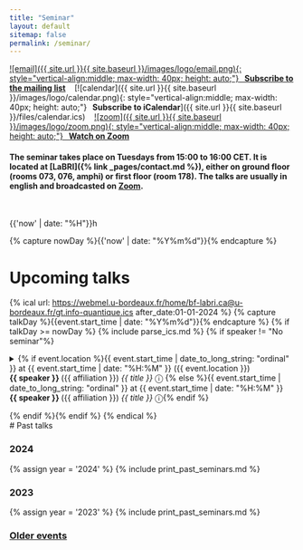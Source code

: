 ```yaml
---
title: "Seminar"
layout: default
sitemap: false
permalink: /seminar/
---
```


[![email]({{ site.url }}{{ site.baseurl }}/images/logo/email.png){: style="vertical-align:middle; max-width: 40px; height: auto;"}**&nbsp;&nbsp; Subscribe to the mailing list**](https://diff.u-bordeaux.fr/sympa/info/labri.gt-info-quantique) &nbsp;&nbsp;
[![calendar]({{ site.url }}{{ site.baseurl }}/images/logo/calendar.png){: style="vertical-align:middle; max-width: 40px; height: auto;"}**&nbsp;&nbsp; Subscribe to iCalendar**]({{ site.url }}{{ site.baseurl }}/files/calendar.ics) &nbsp;&nbsp;
[![zoom]({{ site.url }}{{ site.baseurl }}/images/logo/zoom.png){: style="vertical-align:middle; max-width: 40px; height: auto;"}**&nbsp;&nbsp; Watch on Zoom**](https://u-bordeaux-fr.zoom.us/j/89861302375?pwd=UW03M05sZzZ0cWFUT3lwNC92b1Y1Zz09)

#### The seminar takes place on Tuesdays from 15:00 to 16:00 CET. It is located at [LaBRI]({% link _pages/contact.md %}), either on ground floor (rooms 073, 076, amphi) or first floor (room 178). The talks are usually in english and broadcasted on [Zoom](https://u-bordeaux-fr.zoom.us/j/89861302375?pwd=UW03M05sZzZ0cWFUT3lwNC92b1Y1Zz09).
<br>

{{'now' | date:  "%H"}}h

{% capture nowDay %}{{'now' | date:  "%Y%m%d"}}{% endcapture %}

# Upcoming talks

{% ical url: https://webmel.u-bordeaux.fr/home/bf-labri.ca@u-bordeaux.fr/gt.info-quantique.ics after_date:01-01-2024  %}
  {% capture talkDay %}{{event.start_time | date: "%Y%m%d"}}{% endcapture %}
  {% if talkDay >= nowDay %}
    {% include parse_ics.md %}
{% if speaker != "No seminar"%}
<details markdown=block>
  <summary markdown=span>
    {% if event.location %}{{ event.start_time | date_to_long_string: "ordinal" }} at {{ event.start_time | date: "%H:%M" }} ({{ event.location }})<br>
      <b>{{ speaker }} </b> ({{ affiliation }}) <i>{{ title }}</i> &#9432;
    {% else %}{{ event.start_time | date_to_long_string: "ordinal" }} at {{ event.start_time | date: "%H:%M" }} <br>
      <b>{{ speaker }} </b> ({{ affiliation }}) <i>{{ title }}</i> &#9432;{% endif %}
  </summary>
   <blockquote><p> {{ event.description }} </p></blockquote>
</details>
<p></p>
  {% endif %}{% endif %}
{% endical %}

<br>
# Past talks

### 2024

{% assign year = '2024' %}
{% include print_past_seminars.md %}

### 2023

{% assign year = '2023' %}
{% include print_past_seminars.md %}

### [Older events](https://combalgo.labri.fr/pmwiki.php/Groupe/Info-Quantique)

<br>
